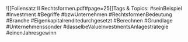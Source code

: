 
![[Foliensatz II Rechtsformen.pdf#page=25]]Tags & Topics:
   #seinBeispiel
   #Investment
   #Begriffe
   #bzwUnternehmen
   #RechtsformenBedeutung
   #Branche
   #Eigenkapitalrenditedurchgesetzt
   #Berechnen
   #Grundlage
   #Unternehmenssonder
   #dasselbeValueInvestmentsAnlagestrategie
   #einenJahresgewinn